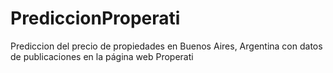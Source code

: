 # PrediccionProperati
Prediccion del precio de propiedades en Buenos Aires, Argentina con datos de publicaciones en la página web Properati
